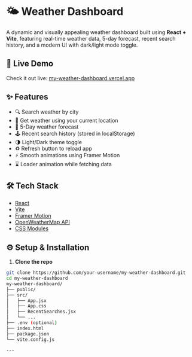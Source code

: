 # 🌤️ Weather Dashboard

A dynamic and visually appealing weather dashboard built using **React + Vite**, featuring real-time weather data, 5-day forecast, recent search history, and a modern UI with dark/light mode toggle.

## 🚀 Live Demo

Check it out live: [my-weather-dashboard.vercel.app](https://my-weather-dashboard-mauve.vercel.app)


## ✨ Features

- 🔍 Search weather by city
- 📍 Get weather using your current location
- 📅 5-Day weather forecast
- 🕹️ Recent search history (stored in localStorage)
- 🌗 Light/Dark theme toggle
- ♻️ Refresh button to reload app
- ⚡ Smooth animations using Framer Motion
- ⌛ Loader animation while fetching data

## 🛠️ Tech Stack

- [React](https://reactjs.org/)
- [Vite](https://vitejs.dev/)
- [Framer Motion](https://www.framer.com/motion/)
- [OpenWeatherMap API](https://openweathermap.org/api)
- [CSS Modules](https://github.com/css-modules/css-modules)

## ⚙️ Setup & Installation

1. **Clone the repo**

```bash
git clone https://github.com/your-username/my-weather-dashboard.git
cd my-weather-dashboard
my-weather-dashboard/
├── public/
├── src/
│   ├── App.jsx
│   ├── App.css
│   ├── RecentSearches.jsx
│   └── ...
├── .env (optional)
├── index.html
├── package.json
└── vite.config.js

---


